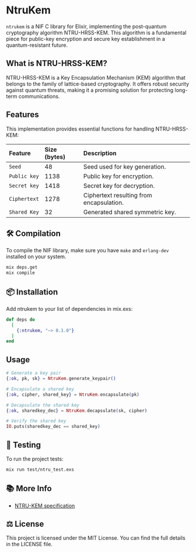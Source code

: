 # NtruKem

`ntrukem` is a NIF C library for Elixir, implementing the post-quantum cryptography algorithm NTRU-HRSS-KEM. This algorithm is a fundamental piece for public-key encryption and secure key establishment in a quantum-resistant future.

## What is NTRU-HRSS-KEM?

NTRU-HRSS-KEM is a Key Encapsulation Mechanism (KEM) algorithm that belongs to the family of lattice-based cryptography. It offers robust security against quantum threats, making it a promising solution for protecting long-term communications.

## Features

This implementation provides essential functions for handling NTRU-HRSS-KEM:

| Feature      | Size (bytes) | Description                                    |
| :----------- | :----------- | :--------------------------------------------- |
| `Seed`       | 48           | Seed used for key generation.                  |
| `Public key` | 1138         | Public key for encryption.                     |
| `Secret key` | 1418         | Secret key for decryption.                     |
| `Ciphertext` | 1278         | Ciphertext resulting from encapsulation.       |
| `Shared Key` | 32           | Generated shared symmetric key.                |

## 🛠️ Compilation

To compile the NIF library, make sure you have `make` and `erlang-dev` installed on your system.

```bash
mix deps.get
mix compile
```

## 📦 Installation
Add ntrukem to your list of dependencies in mix.exs:

```elixir
def deps do
  [
    {:ntrukem, "~> 0.1.0"}
  ]
end
```

## Usage

```elixir
# Generate a key pair
{:ok, pk, sk} = NtruKem.generate_keypair()

# Encapsulate a shared key
{:ok, cipher, shared_key} = NtruKem.encapsulate(pk)

# Decapsulate the shared key
{:ok, sharedkey_dec} = NtruKem.decapsulate(sk, cipher)

# Verify the shared key
IO.puts(sharedkey_dec == shared_key)
```

## 🧪 Testing
To run the project tests:

```bash
mix run test/ntru_test.exs
```

## 📚 More Info
- [NTRU-KEM specification](https://joostrijneveld.nl/papers/ntrukem/20170711_ntrukem.pdf)

## ⚖️ License
This project is licensed under the MIT License. You can find the full details in the LICENSE file.